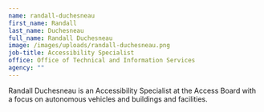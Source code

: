 ```yaml
---
name: randall-duchesneau
first_name: Randall
last_name: Duchesneau
full_name: Randall Duchesneau
image: /images/uploads/randall-duchesneau.png
job-title: Accessibility Specialist
office: Office of Technical and Information Services
agency: ""
---
```

Randall Duchesneau is an Accessibility Specialist at the Access Board with a focus on autonomous vehicles and buildings and facilities.


